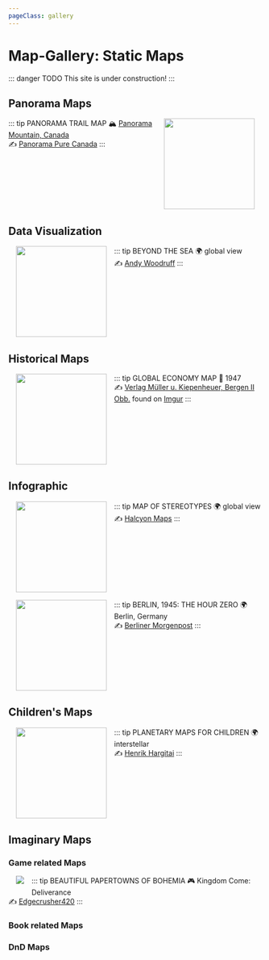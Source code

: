 ```yaml
---
pageClass: gallery
---
```

# Map-Gallery: Static Maps

::: danger TODO
This site is under construction!
:::

## Panorama Maps

<img src="https://www.panoramaresort.com/assets/Winter_2019_20_Trail_Map_website.jpg"  style="text-align:center; height:180px;float: right; margin: 0px 15px 15px 15px;" />

::: tip PANORAMA TRAIL MAP
:mountain_snow:  [Panorama Mountain, Canada](https://www.google.de/maps/@50.44175,-116.2304863,14.01z/data=!5m1!1e4)  
:writing_hand:  [Panorama Pure Canada](https://www.panoramaresort.com/assets/Winter_2019_20_Trail_Map.pdf)
:::

<p style="clear:both;"></p>

## Data Visualization

<img src="http://andywoodruff.com/blog/wp-content/uploads/2016/03/australia.jpg"  style="text-align:center; height:180px; float: left; margin: 0px 15px 15px 15px;"/>

::: tip BEYOND THE SEA
:earth_africa: global view  
:writing_hand:  [Andy Woodruff](http://andywoodruff.com/blog/beyond-the-sea/)
:::

<p style="clear:both;"></p>

## Historical Maps

<img src="https://i.imgur.com/qVBb5dW.jpg"  style="text-align:center; height:180px;float: left; margin: 0px 15px 15px 15px;"/>

::: tip GLOBAL ECONOMY MAP
:calendar: 1947  
:writing_hand:  [Verlag Müller u. Kiepenheuer, Bergen II Obb.](http://saarland.digicult-museen.net/objekte/6603) found on [Imgur](https://imgur.com/qVBb5dW)
:::

<p style="clear:both;"></p>

## Infographic 

<img src="https://images.squarespace-cdn.com/content/v1/55a676ebe4b0e7324c26d410/1459594527468-JYBNEE4XGXV24FB311PR/ke17ZwdGBToddI8pDm48kFIqeyKIx_4CypQkVpvjGEhZw-zPPgdn4jUwVcJE1ZvWQUxwkmyExglNqGp0IvTJZamWLI2zvYWH8K3-s_4yszcp2ryTI0HqTOaaUohrI8PIPVlqm4eRhrC4xHj1sUz6u8KOKL79uYahDQ3N51Lax9cKMshLAGzx4R3EDFOm1kBS/Stereotypes4.jpg?format=1500w"  style="text-align:center; height:180px;float: left; margin: 0px 15px 15px 15px;"/>

::: tip MAP OF STEREOTYPES
:earth_africa: global view  
:writing_hand:  [Halcyon Maps](https://www.halcyonmaps.com/the-map-of-stereotypes/)
:::

<p style="clear:both;"></p>

<img src="http://visualoop.com/media/2016/03/Stunde-Null-Berlin-1945-1040x676.jpg"  style="text-align:center; height:180px;float: left; margin: 0px 15px 15px 15px;"/>

::: tip BERLIN, 1945: THE HOUR ZERO
:earth_africa: Berlin, Germany  
:writing_hand:  [Berliner Morgenpost](http://visualoop.com/infographics/berlin-1945-the-hour-zero)
:::

<p style="clear:both;"></p>

## Children's Maps

<img src="https://childrensmaps.files.wordpress.com/2014/11/mars_en_m.jpg"  style="text-align:center; height:180px;float: left; margin: 0px 15px 15px 15px;"/>

::: tip PLANETARY MAPS FOR CHILDREN
:earth_africa: interstellar  
:writing_hand:  [Henrik Hargitai](https://childrensmaps.wordpress.com/planetary-maps-for-children/)
:::

<p style="clear:both;"></p>

## Imaginary Maps 

### Game related Maps

<img src="https://i.postimg.cc/mchMXZsR/Full-Map-Hi-Res-cut.jpg"  style="float: left; margin: 0px 15px 15px 15px;"/>

::: tip BEAUTIFUL PAPERTOWNS OF BOHEMIA
:video_game:  Kingdom Come: Deliverance  
:writing_hand:  [Edgecrusher420](https://forum.kingdomcomerpg.com/t/all-16-kingdom-come-deliverance-maps-high-resolution-no-markers/66445)
:::

<p style="clear:both;"></p>

### Book related Maps

### DnD Maps
<!--


https://www.loc.gov/resource/g9930.ct001880/


https://www.youtube.com/watch?time_continue=19&v=3Jhac84QdpA

-->